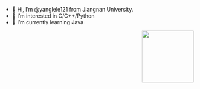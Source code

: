 - 👋 Hi, I’m @yanglele121 from Jiangnan University.
- 👀 I’m interested in C/C++/Python
- 🌱 I’m currently learning Java
<img align="right" height="137px" src="https://github-readme-stats.vercel.app/api?username=yanglele121&hide_title=true&hide_border=true&show_icons=trueline_height=21&text_color=000&icon_color=000&bg_color=0,ea6161,ffc64d,fffc4d,52fa5a&theme=graywhite" /> 

<!---
yanglele121/yanglele121 is a ✨ special ✨ repository because its `README.md` (this file) appears on your GitHub profile.
You can click the Preview link to take a look at your changes.
--->
